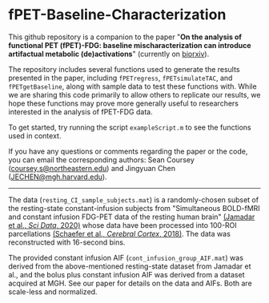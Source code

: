 # fPET-Baseline-Characterization

This github repository is a companion to the paper "**On the analysis of functional PET (fPET)-FDG: baseline mischaracterization can introduce artifactual metabolic (de)activations**" (currently on [biorxiv](https://www.biorxiv.org/content/10.1101/2024.10.17.618550v1)).

The repository includes several functions used to generate the results presented in the paper, including `fPETregress`, `fPETsimulateTAC`, and `fPETgetBaseline`, along with sample data to test these functions with. While we are sharing this code primarily to allow others to replicate our results, we hope these functions may prove more generally useful to researchers interested in the analysis of fPET-FDG data.

To get started, try running the script `exampleScript.m` to see the functions used in context.

If you have any questions or comments regarding the paper or the code, you can email the corresponding authors: Sean Coursey (coursey.s@northeastern.edu) and Jingyuan Chen (JECHEN@mgh.harvard.edu).

-----

The data (`resting_CI_sample_subjects.mat`) is a randomly-chosen subset of the resting-state constant-infusion subjects from "Simultaneous BOLD-fMRI and constant infusion FDG-PET data of the resting human brain" [(Jamadar et al., _Sci Data_, 2020)](https://doi.org/10.1038/s41597-020-00699-5) whose data have been processed into 100-ROI parcellations [(Schaefer et al., _Cerebral Cortex_, 2018)](https://doi.org/10.1093/cercor/bhx179). The data was reconstructed with 16-second bins.

The provided constant infusion AIF (`cont_infusion_group_AIF.mat`) was derived from the above-mentioned resting-state dataset from Jamadar et al., and the bolus plus constant infusion AIF was derived from a dataset acquired at MGH. See our paper for details on the data and AIFs. Both are scale-less and normalized.

